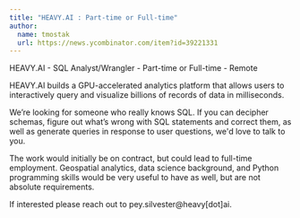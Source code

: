 ```yaml
---
title: "HEAVY.AI : Part-time or Full-time"
author:
  name: tmostak
  url: https://news.ycombinator.com/item?id=39221331
---
```

HEAVY.AI - SQL Analyst&#x2F;Wrangler - Part-time or Full-time - Remote

HEAVY.AI builds a GPU-accelerated analytics platform that allows users to interactively query and visualize billions of records of data in milliseconds.

We’re looking for someone who really knows SQL. If you can decipher schemas, figure out what’s wrong with SQL statements and correct them, as well as generate queries in response to user questions, we&#x27;d love to talk to you.

The work would initially be on contract, but could lead to full-time employment. Geospatial analytics, data science background, and Python programming skills would be very useful to have as well, but are not absolute requirements.

If interested please reach out to pey.silvester@heavy[dot]ai.
